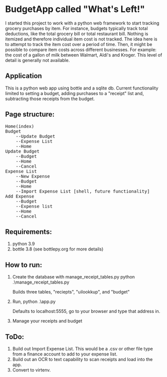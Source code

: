 # BudgetApp called "What's Left!"
I started this project to work with a python web framework to start tracking grocery purchases by item. For instance, budgets
typically track total deductions, like the total grocery bill or total restaurant bill.  Nothing is itemized and therefore
individual item cost is not tracked. The idea here is to attempt to track the item cost over a period of time. Then, it might
be possible to compare item costs across different businesses. For example: the cost of a gallon of milk between Walmart, Aldi's and Kroger. This level of detail is generally not available.

## Application
This is a python web app using bottle and a sqlite db. 
Current functionality limited to setting a budget, adding purchases to a "receipt" list and, subtracting those receipts from the budget. 

## Page structure: 
<pre>
Home(index)
Budget
	--Update Budget
	--Expense List
	--Home
Update Budget
	--Budget
	--Home
	--Cancel
Expense List
	--New Expense 
	--Budget 
	--Home 
	--Import Expense List [shell, future functionality]
Add Expense
	--Budget 
	--Expense list
	--Home 
	--Cancel
</pre>

## Requirements: 
1. python 3.9
2. bottle 3.8 (see bottlepy.org for more details)

## How to run: 
1. Create the database with manage_receipt_tables.py
	python .\manage_receipt_tables.py 
	
	Builds three tables, "reciepts", "uilookkup", and "budget"

2. Run, python .\app.py

	Defaults to localhost:5555, go to your browser and type that address in. 

3. Manage your receipts and budget 

## ToDo: 
1. Build out Import Expense List.  This would be a .csv or other file type from a finance account to add to your expense list. 
2. Build out an OCR to text capability to scan receipts and load into the app.
3. Convert to virtenv.
